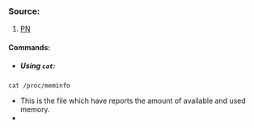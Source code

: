 
### Source:

1. [PN](https://phoenixnap.com/kb/linux-commands-check-memory-usage)

#### Commands:

* ##### Using `cat`:

```
cat /proc/meminfo
```

* This is the file which have reports the amount of available and used memory.
* 
